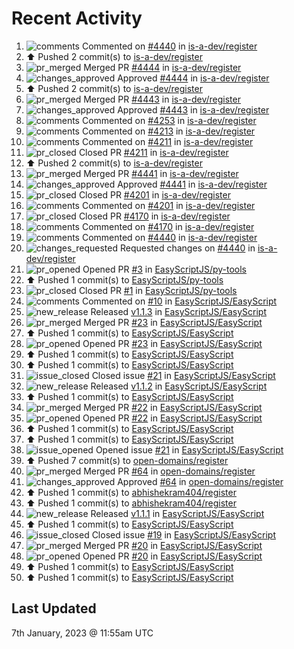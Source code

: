 # Recent Activity

<!--RECENT_ACTIVITY:start-->
1. ![comments](https://cdn.jsdelivr.net/gh/Readme-Workflows/Readme-Icons@main/icons/octicons/Comment.svg) Commented on [#4440](https://github.com/is-a-dev/register/pull/4440#issuecomment-1374447523) in [is-a-dev/register](https://github.com/is-a-dev/register)<br>
2. ⬆️ Pushed 2 commit(s) to [is-a-dev/register](https://github.com/is-a-dev/register)<br>
3. ![pr_merged](https://cdn.jsdelivr.net/gh/Readme-Workflows/Readme-Icons@main/icons/octicons/PullRequestMerged.svg) Merged PR [#4444](https://github.com/is-a-dev/register/pull/4444) in [is-a-dev/register](https://github.com/is-a-dev/register)<br>
4. ![changes_approved](https://cdn.jsdelivr.net/gh/Readme-Workflows/Readme-Icons@main/icons/octicons/ApprovedChanges.svg) Approved [#4444](https://github.com/is-a-dev/register/pull/4444#pullrequestreview-1239653445) in [is-a-dev/register](https://github.com/is-a-dev/register)<br>
5. ⬆️ Pushed 2 commit(s) to [is-a-dev/register](https://github.com/is-a-dev/register)<br>
6. ![pr_merged](https://cdn.jsdelivr.net/gh/Readme-Workflows/Readme-Icons@main/icons/octicons/PullRequestMerged.svg) Merged PR [#4443](https://github.com/is-a-dev/register/pull/4443) in [is-a-dev/register](https://github.com/is-a-dev/register)<br>
7. ![changes_approved](https://cdn.jsdelivr.net/gh/Readme-Workflows/Readme-Icons@main/icons/octicons/ApprovedChanges.svg) Approved [#4443](https://github.com/is-a-dev/register/pull/4443#pullrequestreview-1239653379) in [is-a-dev/register](https://github.com/is-a-dev/register)<br>
8. ![comments](https://cdn.jsdelivr.net/gh/Readme-Workflows/Readme-Icons@main/icons/octicons/Comment.svg) Commented on [#4253](https://github.com/is-a-dev/register/pull/4253#issuecomment-1374430431) in [is-a-dev/register](https://github.com/is-a-dev/register)<br>
9. ![comments](https://cdn.jsdelivr.net/gh/Readme-Workflows/Readme-Icons@main/icons/octicons/Comment.svg) Commented on [#4213](https://github.com/is-a-dev/register/pull/4213#issuecomment-1374430043) in [is-a-dev/register](https://github.com/is-a-dev/register)<br>
10. ![comments](https://cdn.jsdelivr.net/gh/Readme-Workflows/Readme-Icons@main/icons/octicons/Comment.svg) Commented on [#4211](https://github.com/is-a-dev/register/pull/4211#issuecomment-1374429951) in [is-a-dev/register](https://github.com/is-a-dev/register)<br>
11. ![pr_closed](https://cdn.jsdelivr.net/gh/Readme-Workflows/Readme-Icons@main/icons/octicons/PullRequestClosed.svg) Closed PR [#4211](https://github.com/is-a-dev/register/pull/4211) in [is-a-dev/register](https://github.com/is-a-dev/register)<br>
12. ⬆️ Pushed 2 commit(s) to [is-a-dev/register](https://github.com/is-a-dev/register)<br>
13. ![pr_merged](https://cdn.jsdelivr.net/gh/Readme-Workflows/Readme-Icons@main/icons/octicons/PullRequestMerged.svg) Merged PR [#4441](https://github.com/is-a-dev/register/pull/4441) in [is-a-dev/register](https://github.com/is-a-dev/register)<br>
14. ![changes_approved](https://cdn.jsdelivr.net/gh/Readme-Workflows/Readme-Icons@main/icons/octicons/ApprovedChanges.svg) Approved [#4441](https://github.com/is-a-dev/register/pull/4441#pullrequestreview-1239648077) in [is-a-dev/register](https://github.com/is-a-dev/register)<br>
15. ![pr_closed](https://cdn.jsdelivr.net/gh/Readme-Workflows/Readme-Icons@main/icons/octicons/PullRequestClosed.svg) Closed PR [#4201](https://github.com/is-a-dev/register/pull/4201) in [is-a-dev/register](https://github.com/is-a-dev/register)<br>
16. ![comments](https://cdn.jsdelivr.net/gh/Readme-Workflows/Readme-Icons@main/icons/octicons/Comment.svg) Commented on [#4201](https://github.com/is-a-dev/register/pull/4201#issuecomment-1374429598) in [is-a-dev/register](https://github.com/is-a-dev/register)<br>
17. ![pr_closed](https://cdn.jsdelivr.net/gh/Readme-Workflows/Readme-Icons@main/icons/octicons/PullRequestClosed.svg) Closed PR [#4170](https://github.com/is-a-dev/register/pull/4170) in [is-a-dev/register](https://github.com/is-a-dev/register)<br>
18. ![comments](https://cdn.jsdelivr.net/gh/Readme-Workflows/Readme-Icons@main/icons/octicons/Comment.svg) Commented on [#4170](https://github.com/is-a-dev/register/pull/4170#issuecomment-1374429362) in [is-a-dev/register](https://github.com/is-a-dev/register)<br>
19. ![comments](https://cdn.jsdelivr.net/gh/Readme-Workflows/Readme-Icons@main/icons/octicons/Comment.svg) Commented on [#4440](https://github.com/is-a-dev/register/pull/4440#issuecomment-1374425853) in [is-a-dev/register](https://github.com/is-a-dev/register)<br>
20. ![changes_requested](https://cdn.jsdelivr.net/gh/Readme-Workflows/Readme-Icons@main/icons/octicons/RequestedChanges.svg) Requested changes on [#4440](https://github.com/is-a-dev/register/pull/4440#pullrequestreview-1239645626) in [is-a-dev/register](https://github.com/is-a-dev/register)<br>
21. ![pr_opened](https://cdn.jsdelivr.net/gh/Readme-Workflows/Readme-Icons@main/icons/octicons/PullRequestOpened.svg) Opened PR [#3](https://github.com/EasyScriptJS/py-tools/pull/3) in [EasyScriptJS/py-tools](https://github.com/EasyScriptJS/py-tools)<br>
22. ⬆️ Pushed 1 commit(s) to [EasyScriptJS/py-tools](https://github.com/EasyScriptJS/py-tools)<br>
23. ![pr_closed](https://cdn.jsdelivr.net/gh/Readme-Workflows/Readme-Icons@main/icons/octicons/PullRequestClosed.svg) Closed PR [#1](https://github.com/EasyScriptJS/py-tools/pull/1) in [EasyScriptJS/py-tools](https://github.com/EasyScriptJS/py-tools)<br>
24. ![comments](https://cdn.jsdelivr.net/gh/Readme-Workflows/Readme-Icons@main/icons/octicons/Comment.svg) Commented on [#10](https://github.com/EasyScriptJS/EasyScript/issues/10#issuecomment-1374416727) in [EasyScriptJS/EasyScript](https://github.com/EasyScriptJS/EasyScript)<br>
25. ![new_release](https://cdn.jsdelivr.net/gh/Readme-Workflows/Readme-Icons@main/icons/octicons/Release.svg) Released [v1.1.3](https://github.com/EasyScriptJS/EasyScript/releases/tag/v1.1.3) in [EasyScriptJS/EasyScript](https://github.com/EasyScriptJS/EasyScript)<br>
26. ![pr_merged](https://cdn.jsdelivr.net/gh/Readme-Workflows/Readme-Icons@main/icons/octicons/PullRequestMerged.svg) Merged PR [#23](https://github.com/EasyScriptJS/EasyScript/pull/23) in [EasyScriptJS/EasyScript](https://github.com/EasyScriptJS/EasyScript)<br>
27. ⬆️ Pushed 1 commit(s) to [EasyScriptJS/EasyScript](https://github.com/EasyScriptJS/EasyScript)<br>
28. ![pr_opened](https://cdn.jsdelivr.net/gh/Readme-Workflows/Readme-Icons@main/icons/octicons/PullRequestOpened.svg) Opened PR [#23](https://github.com/EasyScriptJS/EasyScript/pull/23) in [EasyScriptJS/EasyScript](https://github.com/EasyScriptJS/EasyScript)<br>
29. ⬆️ Pushed 1 commit(s) to [EasyScriptJS/EasyScript](https://github.com/EasyScriptJS/EasyScript)<br>
30. ⬆️ Pushed 1 commit(s) to [EasyScriptJS/EasyScript](https://github.com/EasyScriptJS/EasyScript)<br>
31. ![issue_closed](https://cdn.jsdelivr.net/gh/Readme-Workflows/Readme-Icons@main/icons/octicons/IssueClosed.svg) Closed issue [#21](https://github.com/EasyScriptJS/EasyScript/issues/21) in [EasyScriptJS/EasyScript](https://github.com/EasyScriptJS/EasyScript)<br>
32. ![new_release](https://cdn.jsdelivr.net/gh/Readme-Workflows/Readme-Icons@main/icons/octicons/Release.svg) Released [v1.1.2](https://github.com/EasyScriptJS/EasyScript/releases/tag/v1.1.2) in [EasyScriptJS/EasyScript](https://github.com/EasyScriptJS/EasyScript)<br>
33. ⬆️ Pushed 1 commit(s) to [EasyScriptJS/EasyScript](https://github.com/EasyScriptJS/EasyScript)<br>
34. ![pr_merged](https://cdn.jsdelivr.net/gh/Readme-Workflows/Readme-Icons@main/icons/octicons/PullRequestMerged.svg) Merged PR [#22](https://github.com/EasyScriptJS/EasyScript/pull/22) in [EasyScriptJS/EasyScript](https://github.com/EasyScriptJS/EasyScript)<br>
35. ![pr_opened](https://cdn.jsdelivr.net/gh/Readme-Workflows/Readme-Icons@main/icons/octicons/PullRequestOpened.svg) Opened PR [#22](https://github.com/EasyScriptJS/EasyScript/pull/22) in [EasyScriptJS/EasyScript](https://github.com/EasyScriptJS/EasyScript)<br>
36. ⬆️ Pushed 1 commit(s) to [EasyScriptJS/EasyScript](https://github.com/EasyScriptJS/EasyScript)<br>
37. ⬆️ Pushed 1 commit(s) to [EasyScriptJS/EasyScript](https://github.com/EasyScriptJS/EasyScript)<br>
38. ![issue_opened](https://cdn.jsdelivr.net/gh/Readme-Workflows/Readme-Icons@main/icons/octicons/IssueOpened.svg) Opened issue [#21](https://github.com/EasyScriptJS/EasyScript/issues/21) in [EasyScriptJS/EasyScript](https://github.com/EasyScriptJS/EasyScript)<br>
39. ⬆️ Pushed 7 commit(s) to [open-domains/register](https://github.com/open-domains/register)<br>
40. ![pr_merged](https://cdn.jsdelivr.net/gh/Readme-Workflows/Readme-Icons@main/icons/octicons/PullRequestMerged.svg) Merged PR [#64](https://github.com/open-domains/register/pull/64) in [open-domains/register](https://github.com/open-domains/register)<br>
41. ![changes_approved](https://cdn.jsdelivr.net/gh/Readme-Workflows/Readme-Icons@main/icons/octicons/ApprovedChanges.svg) Approved [#64](https://github.com/open-domains/register/pull/64#pullrequestreview-1239639515) in [open-domains/register](https://github.com/open-domains/register)<br>
42. ⬆️ Pushed 1 commit(s) to [abhishekram404/register](https://github.com/abhishekram404/register)<br>
43. ⬆️ Pushed 1 commit(s) to [abhishekram404/register](https://github.com/abhishekram404/register)<br>
44. ![new_release](https://cdn.jsdelivr.net/gh/Readme-Workflows/Readme-Icons@main/icons/octicons/Release.svg) Released [v1.1.1](https://github.com/EasyScriptJS/EasyScript/releases/tag/v1.1.1) in [EasyScriptJS/EasyScript](https://github.com/EasyScriptJS/EasyScript)<br>
45. ⬆️ Pushed 1 commit(s) to [EasyScriptJS/EasyScript](https://github.com/EasyScriptJS/EasyScript)<br>
46. ![issue_closed](https://cdn.jsdelivr.net/gh/Readme-Workflows/Readme-Icons@main/icons/octicons/IssueClosed.svg) Closed issue [#19](https://github.com/EasyScriptJS/EasyScript/issues/19) in [EasyScriptJS/EasyScript](https://github.com/EasyScriptJS/EasyScript)<br>
47. ![pr_merged](https://cdn.jsdelivr.net/gh/Readme-Workflows/Readme-Icons@main/icons/octicons/PullRequestMerged.svg) Merged PR [#20](https://github.com/EasyScriptJS/EasyScript/pull/20) in [EasyScriptJS/EasyScript](https://github.com/EasyScriptJS/EasyScript)<br>
48. ![pr_opened](https://cdn.jsdelivr.net/gh/Readme-Workflows/Readme-Icons@main/icons/octicons/PullRequestOpened.svg) Opened PR [#20](https://github.com/EasyScriptJS/EasyScript/pull/20) in [EasyScriptJS/EasyScript](https://github.com/EasyScriptJS/EasyScript)<br>
49. ⬆️ Pushed 1 commit(s) to [EasyScriptJS/EasyScript](https://github.com/EasyScriptJS/EasyScript)<br>
50. ⬆️ Pushed 1 commit(s) to [EasyScriptJS/EasyScript](https://github.com/EasyScriptJS/EasyScript)<br>
<!--RECENT_ACTIVITY:end-->

## Last Updated
<!--RECENT_ACTIVITY:last_update-->
7th January, 2023 @ 11:55am UTC
<!--RECENT_ACTIVITY:last_update_end-->

